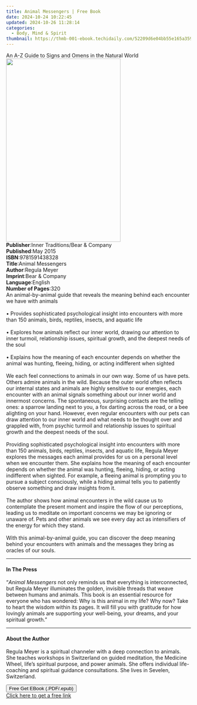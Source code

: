 ```yaml
---
title: Animal Messengers | Free Book
date: 2024-10-24 10:22:45
updated: 2024-10-26 11:28:14
categories:
  - Body, Mind & Spirit
thumbnail: https://thmb-001-ebook.techidaily.com/52209d6e04bb55e165a359055029515fc7cc06f0a7fbeb13a3558bc27a7f2db5.jpg
---
```

<main id="book-container">
  <div class="flex flex-col">
    <div class="book-brief flex-1 py-6 px-4 sm:p-6 md:py-10 md:px-8">
      <!-- brief-->
      <div class="book-brief-main">
        An A-Z Guide to Signs and Omens in the Natural World
      </div>
    </div>
    <div
      class="book-meta-info flex-1 grid gap-4 col-start-1 col-end-3 row-start-1 sm:mb-6 sm:grid-cols-4 lg:gap-6 lg:col-start-2 lg:row-end-6 lg:row-span-6 lg:mb-0"
    >
      <div
        class="book-meta-info-left place-content-center mt-4 p-4 text-sm leading-6 col-start-2 col-span-2 dark:text-slate-400"
      >
        <img
          class="w-full h-500 object-cover rounded-lg sm:h-255 sm:col-span-2 lg:col-span-full"
          src="https://img-001-ebook.techidaily.com/21918f9f615002b2bdecf1546d7e038136fe9c710f861e01a4fa410691183617.jpg"
          alt=""
          width="312"
          height="500"
        />
      </div>
      <div
        class="book-meta-info-right mt-2 col-start-1 row-start-2 col-span-3 self-center"
      >
        <!-- meta data  -->
        <div class="flex flex-col px-4 md:px-8">
          <div class="flex-1">
            <strong>Publisher</strong>:<span class="px-2"
              >Inner Traditions/Bear &amp; Company</span
            >
          </div>
          <div class="flex-1">
            <strong>Published</strong>:<span class="px-2">May 2015</span>
          </div>
          <div class="flex-1">
            <strong>ISBN</strong>:<span class="px-2">9781591438328</span>
          </div>
          <div class="flex-1">
            <strong>Title</strong>:<span class="px-2">Animal Messengers</span>
          </div>
          <div class="flex-1">
            <strong>Author</strong>:<span class="px-2">Regula Meyer</span>
          </div>
          <div class="flex-1">
            <strong>Imprint</strong>:<span class="px-2"
              >Bear &amp; Company</span
            >
          </div>
          <div class="flex-1">
            <strong>Language</strong>:<span class="px-2">English</span>
          </div>
          <div class="flex-1">
            <strong>Number of Pages</strong>:<span class="px-2">320</span>
          </div>
        </div>
      </div>
    </div>
    <div class="book-description flex-1 py-6 px-4 sm:p-6 md:py-10 md:px-8">
      <div class="book-description-main">
        <div accordion-content="" id="description">
          An animal-by-animal guide that reveals the meaning behind each
          encounter we have with animals <br />
          <br />• Provides sophisticated psychological insight into encounters
          with more than 150 animals, birds, reptiles, insects, and aquatic life
          <br />
          <br />• Explores how animals reflect our inner world, drawing our
          attention to inner turmoil, relationship issues, spiritual growth, and
          the deepest needs of the soul <br />
          <br />• Explains how the meaning of each encounter depends on whether
          the animal was hunting, fleeing, hiding, or acting indifferent when
          sighted <br />
          <br />We each feel connections to animals in our own way. Some of us
          have pets. Others admire animals in the wild. Because the outer world
          often reflects our internal states and animals are highly sensitive to
          our energies, each encounter with an animal signals something about
          our inner world and innermost concerns. The spontaneous, surprising
          contacts are the telling ones: a sparrow landing next to you, a fox
          darting across the road, or a bee alighting on your hand. However,
          even regular encounters with our pets can draw attention to our inner
          world and what needs to be thought over and grappled with, from
          psychic turmoil and relationship issues to spiritual growth and the
          deepest needs of the soul. <br />
          <br />Providing sophisticated psychological insight into encounters
          with more than 150 animals, birds, reptiles, insects, and aquatic
          life, Regula Meyer explores the messages each animal provides for us
          on a personal level when we encounter them. She explains how the
          meaning of each encounter depends on whether the animal was hunting,
          fleeing, hiding, or acting indifferent when sighted. For example, a
          fleeing animal is prompting you to pursue a subject consciously, while
          a hiding animal tells you to patiently observe something and draw
          insights from it. <br />
          <br />The author shows how animal encounters in the wild cause us to
          contemplate the present moment and inspire the flow of our
          perceptions, leading us to meditate on important concerns we may be
          ignoring or unaware of. Pets and other animals we see every day act as
          intensifiers of the energy for which they stand. <br />
          <br />With this animal-by-animal guide, you can discover the deep
          meaning behind your encounters with animals and the messages they
          bring as oracles of our souls.
        </div>
        <div class="accordion-fader"></div>
      </div>
    </div>
    <div class="book-excerpts flex-1 py-6 px-4 sm:p-6 md:py-10 md:px-8">
      <!-- excerpts-->
      <div class="book-excerpts-main">
        <hr />
        <h4 class="placeholder placeholder-heading">
          <span>In The Press</span>
        </h4>
        <p>
          “<i>Animal Messengers</i> not only reminds us that everything is
          interconnected, but Regula Meyer illuminates the golden, invisible
          threads that weave between humans and animals. This book is an
          essential resource for everyone who has wondered: Why is this animal
          in my life? Why now? Take to heart the wisdom within its pages. It
          will fill you with gratitude for how lovingly animals are supporting
          your well-being, your dreams, and your spiritual growth.”
        </p>
      </div>
    </div>
    <div class="book-about-author flex-1 py-6 px-4 sm:p-6 md:py-10 md:px-8">
      <!-- about author-->
      <div class="book-main-author-main">
        <hr />
        <h4 class="placeholder placeholder-heading">
          <span>About the Author</span>
        </h4>
        <p>
          Regula Meyer is a spiritual channeler with a deep connection to
          animals. She teaches workshops in Switzerland on guided meditation,
          the Medicine Wheel, life’s spiritual purpose, and power animals. She
          offers individual life-coaching and spiritual guidance consultations.
          She lives in Sevelen, Switzerland.
        </p>
      </div>
    </div>
    <div class="book-free-get flex-1 py-6 px-4 sm:p-6 md:py-10 md:px-8">
      <button
        id="btn-free-get"
        class="bg-blue-500 hover:bg-blue-700 text-white font-bold py-2 px-4 rounded"
      >
        Free Get EBook (.PDF/.epub)
      </button>
      <div id="countdown-display" class="px-2 text-lg mt-2"></div>
      <a
        id="free-link"
        class="hidden bg-blue-500 hover:bg-blue-700 text-white font-bold py-2 px-4 rounded"
        href="https://www.ebooks.com/en-us/book/95782349/animal-messengers/regula-meyer/"
        target="_blank"
        >Click here to get a free link</a
      >
    </div>
    <script>
      let countdownTime = 0;
      let countdownInterval = null;
      document
        .getElementById('btn-free-get')
        .addEventListener('click', startCountdown);
      function startCountdown() {
        countdownTime = new Date().getTime() + 60000 * 3;
        countdownInterval = setInterval(updateCountdown, 1000);
        document.getElementById('btn-free-get').disabled = true;
        document
          .getElementById('btn-free-get')
          .classList.add('bg-gray-500', 'cursor-not-allowed');
      }
      function updateCountdown() {
        let currentTime = new Date().getTime();
        let timeLeft = countdownTime - currentTime;
        let secondsLeft = Math.floor(timeLeft / 1000);
        document.getElementById('countdown-display').innerHTML =
          `Remaining time: ${secondsLeft} seconds.`;
        if (secondsLeft <= 0) {
          clearInterval(countdownInterval);
          document.getElementById('btn-free-get').classList.add('hidden');
          document.getElementById('free-link').classList.remove('hidden');
          document.getElementById('countdown-display').innerHTML = '';
        }
      }
    </script>
  </div>
</main>
